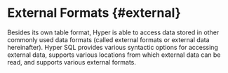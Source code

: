 # External Formats {#external}

Besides its own table format, Hyper is able to access data stored in
other commonly used data formats (called external formats or external
data hereinafter). Hyper SQL provides various syntactic options for
accessing external data, supports various locations from which external
data can be read, and supports various external formats.
